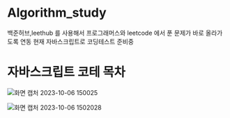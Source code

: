 # Algorithm_study

백준허브,leethub 를 사용해서 프로그래머스와 leetcode 에서 푼 문제가 바로 올라가도록 연동
현재 자바스크립트로 코딩테스트 준비중

# 자바스크립트 코테 목차
![화면 캡처 2023-10-06 150025](https://github.com/siwooJang/Algorithm_study/assets/88125431/2e5d9c58-6542-4d9a-97a7-33acce2eed51)

![화면 캡처 2023-10-06 1502028](https://github.com/siwooJang/Algorithm_study/assets/88125431/072595ba-9745-4ce3-b653-bf1cf745143b)

